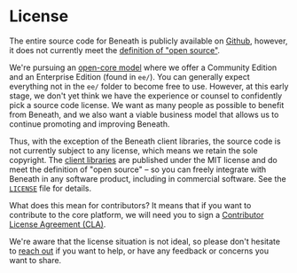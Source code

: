 # License

The entire source code for Beneath is publicly available on [Github](https://github.com/beneath-hq/beneath), however, it does not currently meet the [definition of "open source"](https://opensource.org/osd).

We're pursuing an [open-core model](https://en.wikipedia.org/wiki/Open-core_model) where we offer a Community Edition and an Enterprise Edition (found in `ee/`). You can generally expect everything not in the `ee/` folder to become free to use. However, at this early stage, we don't yet think we have the experience or counsel to confidently pick a source code license. We want as many people as possible to benefit from Beneath, and we also want a viable business model that allows us to continue promoting and improving Beneath.

Thus, with the exception of the Beneath client libraries, the source code is not currently subject to any license, which means we retain the sole copyright. The [client libraries](https://github.com/beneath-hq/beneath/tree/master/clients) are published under the MIT license and do meet the definition of "open source" – so you can freely integrate with Beneath in any software product, including in commercial software. See the [`LICENSE`](https://github.com/beneath-hq/beneath/blob/master/LICENSE) file for details.

What does this mean for contributors? It means that if you want to contribute to the core platform, we will need you to sign a [Contributor License Agreement (CLA)](https://en.wikipedia.org/wiki/Contributor_License_Agreement).

We're aware that the license situation is not ideal, so please don't hesitate to [reach out](https://about.beneath.dev/contact/) if you want to help, or have any feedback or concerns you want to share.
